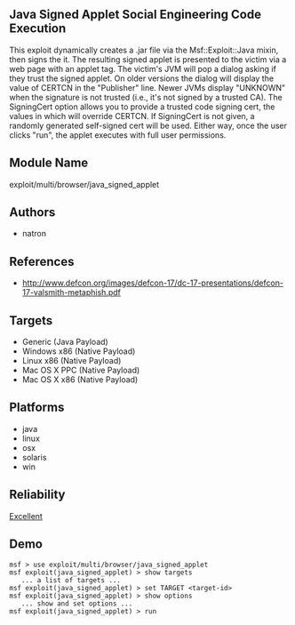 ## Java Signed Applet Social Engineering Code Execution

This exploit dynamically creates a .jar file via the 
Msf::Exploit::Java mixin, then signs the it. The resulting 
signed applet is presented to the victim via a web page with 
an applet tag. The victim's JVM will pop a dialog asking if 
they trust the signed applet. On older versions the dialog 
will display the value of CERTCN in the "Publisher" line. 
Newer JVMs display "UNKNOWN" when the signature is not 
trusted (i.e., it's not signed by a trusted CA). The 
SigningCert option allows you to provide a trusted code 
signing cert, the values in which will override CERTCN. If 
SigningCert is not given, a randomly generated self-signed 
cert will be used. Either way, once the user clicks "run", 
the applet executes with full user permissions.


## Module Name
exploit/multi/browser/java_signed_applet

## Authors
* natron


## References
* http://www.defcon.org/images/defcon-17/dc-17-presentations/defcon-17-valsmith-metaphish.pdf



## Targets
* Generic (Java Payload)
* Windows x86 (Native Payload)
* Linux x86 (Native Payload)
* Mac OS X PPC (Native Payload)
* Mac OS X x86 (Native Payload)


## Platforms
* java
* linux
* osx
* solaris
* win

## Reliability
[Excellent](https://github.com/rapid7/metasploit-framework/wiki/Exploit-Ranking)

## Demo

```
msf > use exploit/multi/browser/java_signed_applet
msf exploit(java_signed_applet) > show targets
   ... a list of targets ...
msf exploit(java_signed_applet) > set TARGET <target-id>
msf exploit(java_signed_applet) > show options
   ... show and set options ...
msf exploit(java_signed_applet) > run
```
    
    